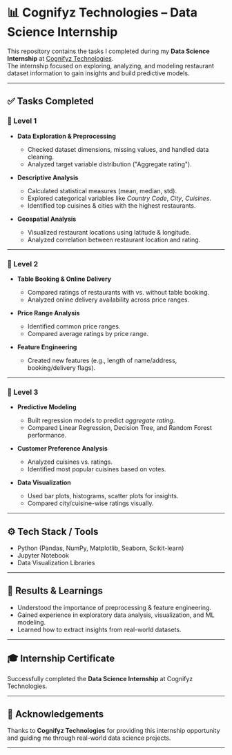 # 📊 Cognifyz Technologies – Data Science Internship  

This repository contains the tasks I completed during my **Data Science Internship** at [Cognifyz Technologies](https://www.cognifyz.com/).  
The internship focused on exploring, analyzing, and modeling restaurant dataset information to gain insights and build predictive models.  

---

## ✅ Tasks Completed  

### 🔹 Level 1
- **Data Exploration & Preprocessing**  
  - Checked dataset dimensions, missing values, and handled data cleaning.  
  - Analyzed target variable distribution ("Aggregate rating").  

- **Descriptive Analysis**  
  - Calculated statistical measures (mean, median, std).  
  - Explored categorical variables like *Country Code*, *City*, *Cuisines*.  
  - Identified top cuisines & cities with the highest restaurants.  

- **Geospatial Analysis**  
  - Visualized restaurant locations using latitude & longitude.  
  - Analyzed correlation between restaurant location and rating.  

---

### 🔹 Level 2
- **Table Booking & Online Delivery**  
  - Compared ratings of restaurants with vs. without table booking.  
  - Analyzed online delivery availability across price ranges.  

- **Price Range Analysis**  
  - Identified common price ranges.  
  - Compared average ratings by price range.  

- **Feature Engineering**  
  - Created new features (e.g., length of name/address, booking/delivery flags).  

---

### 🔹 Level 3
- **Predictive Modeling**  
  - Built regression models to predict *aggregate rating*.  
  - Compared Linear Regression, Decision Tree, and Random Forest performance.  

- **Customer Preference Analysis**  
  - Analyzed cuisines vs. ratings.  
  - Identified most popular cuisines based on votes.  

- **Data Visualization**  
  - Used bar plots, histograms, scatter plots for insights.  
  - Compared city/cuisine-wise ratings visually.  

---

## ⚙️ Tech Stack / Tools
- Python (Pandas, NumPy, Matplotlib, Seaborn, Scikit-learn)  
- Jupyter Notebook  
- Data Visualization Libraries  

---

## 📌 Results & Learnings
- Understood the importance of preprocessing & feature engineering.  
- Gained experience in exploratory data analysis, visualization, and ML modeling.  
- Learned how to extract insights from real-world datasets.  

---

## 🎓 Internship Certificate
Successfully completed the **Data Science Internship** at Cognifyz Technologies.  

---

## 🙌 Acknowledgements
Thanks to **Cognifyz Technologies** for providing this internship opportunity and guiding me through real-world data science projects.  

---
